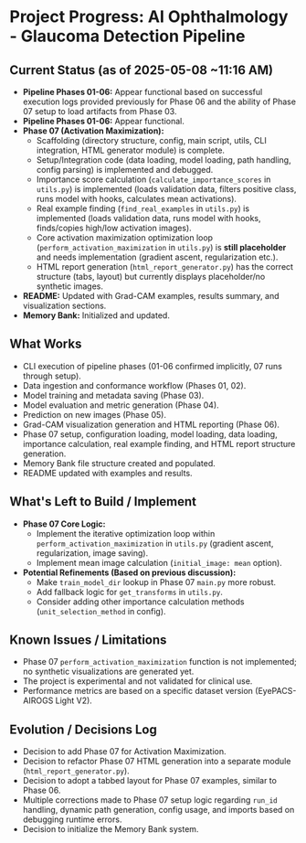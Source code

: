 # Project Progress: AI Ophthalmology - Glaucoma Detection Pipeline

## Current Status (as of 2025-05-08 ~11:16 AM)

-   **Pipeline Phases 01-06:** Appear functional based on successful execution logs provided previously for Phase 06 and the ability of Phase 07 setup to load artifacts from Phase 03.
-   **Pipeline Phases 01-06:** Appear functional.
-   **Phase 07 (Activation Maximization):**
    -   Scaffolding (directory structure, config, main script, utils, CLI integration, HTML generator module) is complete.
    -   Setup/Integration code (data loading, model loading, path handling, config parsing) is implemented and debugged.
    -   Importance score calculation (`calculate_importance_scores` in `utils.py`) is implemented (loads validation data, filters positive class, runs model with hooks, calculates mean activations).
    -   Real example finding (`find_real_examples` in `utils.py`) is implemented (loads validation data, runs model with hooks, finds/copies high/low activation images).
    -   Core activation maximization optimization loop (`perform_activation_maximization` in `utils.py`) is **still placeholder** and needs implementation (gradient ascent, regularization etc.).
    -   HTML report generation (`html_report_generator.py`) has the correct structure (tabs, layout) but currently displays placeholder/no synthetic images.
-   **README:** Updated with Grad-CAM examples, results summary, and visualization sections.
-   **Memory Bank:** Initialized and updated.

## What Works

-   CLI execution of pipeline phases (01-06 confirmed implicitly, 07 runs through setup).
-   Data ingestion and conformance workflow (Phases 01, 02).
-   Model training and metadata saving (Phase 03).
-   Model evaluation and metric generation (Phase 04).
-   Prediction on new images (Phase 05).
-   Grad-CAM visualization generation and HTML reporting (Phase 06).
-   Phase 07 setup, configuration loading, model loading, data loading, importance calculation, real example finding, and HTML report structure generation.
-   Memory Bank file structure created and populated.
-   README updated with examples and results.

## What's Left to Build / Implement

-   **Phase 07 Core Logic:**
    -   Implement the iterative optimization loop within `perform_activation_maximization` in `utils.py` (gradient ascent, regularization, image saving).
    -   Implement mean image calculation (`initial_image: mean` option).
-   **Potential Refinements (Based on previous discussion):**
    -   Make `train_model_dir` lookup in Phase 07 `main.py` more robust.
    -   Add fallback logic for `get_transforms` in `utils.py`.
    -   Consider adding other importance calculation methods (`unit_selection_method` in config).

## Known Issues / Limitations

-   Phase 07 `perform_activation_maximization` function is not implemented; no synthetic visualizations are generated yet.
-   The project is experimental and not validated for clinical use.
-   Performance metrics are based on a specific dataset version (EyePACS-AIROGS Light V2).

## Evolution / Decisions Log

-   Decision to add Phase 07 for Activation Maximization.
-   Decision to refactor Phase 07 HTML generation into a separate module (`html_report_generator.py`).
-   Decision to adopt a tabbed layout for Phase 07 examples, similar to Phase 06.
-   Multiple corrections made to Phase 07 setup logic regarding `run_id` handling, dynamic path generation, config usage, and imports based on debugging runtime errors.
-   Decision to initialize the Memory Bank system.
